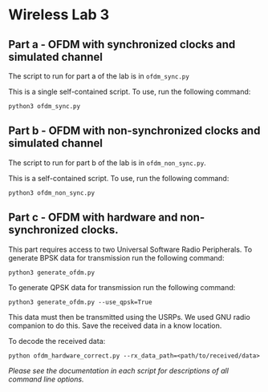 # Wireless Lab 3
## Part a - OFDM with synchronized clocks and simulated channel
The script to run for part a of the lab is in `ofdm_sync.py`

This is a single self-contained script. To use, run the following command:

```
python3 ofdm_sync.py
```
## Part b - OFDM with non-synchronized clocks and simulated channel
The script to run for part b of the lab is in `ofdm_non_sync.py`.

This is a self-contained script. To use, run the following command:

```
python3 ofdm_non_sync.py
```

## Part c - OFDM with hardware and non-synchronized clocks.
This part requires access to two Universal Software Radio Peripherals.
To generate BPSK data for transmission run the following command:

```
python3 generate_ofdm.py
```

To generate QPSK data for transmission run the following command:
```
python3 generate_ofdm.py --use_qpsk=True
```

This data must then be transmitted using the USRPs. We used GNU radio companion to do this. Save the received data in a know location.

To decode the received data:

```
python ofdm_hardware_correct.py --rx_data_path=<path/to/received/data>
```

*Please see the documentation in each script for descriptions of all command line options.*
